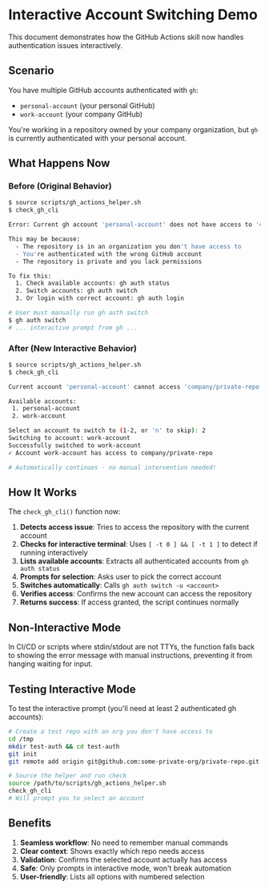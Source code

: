 # Interactive Account Switching Demo

This document demonstrates how the GitHub Actions skill now handles authentication issues interactively.

## Scenario

You have multiple GitHub accounts authenticated with `gh`:
- `personal-account` (your personal GitHub)
- `work-account` (your company GitHub)

You're working in a repository owned by your company organization, but `gh` is currently authenticated with your personal account.

## What Happens Now

### Before (Original Behavior)

```bash
$ source scripts/gh_actions_helper.sh
$ check_gh_cli

Error: Current gh account 'personal-account' does not have access to 'company/private-repo'

This may be because:
  - The repository is in an organization you don't have access to
  - You're authenticated with the wrong GitHub account
  - The repository is private and you lack permissions

To fix this:
  1. Check available accounts: gh auth status
  2. Switch accounts: gh auth switch
  3. Or login with correct account: gh auth login

# User must manually run gh auth switch
$ gh auth switch
# ... interactive prompt from gh ...
```

### After (New Interactive Behavior)

```bash
$ source scripts/gh_actions_helper.sh
$ check_gh_cli

Current account 'personal-account' cannot access 'company/private-repo'

Available accounts:
 1. personal-account
 2. work-account

Select an account to switch to (1-2, or 'n' to skip): 2
Switching to account: work-account
Successfully switched to work-account
✓ Account work-account has access to company/private-repo

# Automatically continues - no manual intervention needed!
```

## How It Works

The `check_gh_cli()` function now:

1. **Detects access issue**: Tries to access the repository with the current account
2. **Checks for interactive terminal**: Uses `[ -t 0 ] && [ -t 1 ]` to detect if running interactively
3. **Lists available accounts**: Extracts all authenticated accounts from `gh auth status`
4. **Prompts for selection**: Asks user to pick the correct account
5. **Switches automatically**: Calls `gh auth switch -u <account>`
6. **Verifies access**: Confirms the new account can access the repository
7. **Returns success**: If access granted, the script continues normally

## Non-Interactive Mode

In CI/CD or scripts where stdin/stdout are not TTYs, the function falls back to showing the error message with manual instructions, preventing it from hanging waiting for input.

## Testing Interactive Mode

To test the interactive prompt (you'll need at least 2 authenticated gh accounts):

```bash
# Create a test repo with an org you don't have access to
cd /tmp
mkdir test-auth && cd test-auth
git init
git remote add origin git@github.com:some-private-org/private-repo.git

# Source the helper and run check
source /path/to/scripts/gh_actions_helper.sh
check_gh_cli
# Will prompt you to select an account
```

## Benefits

1. **Seamless workflow**: No need to remember manual commands
2. **Clear context**: Shows exactly which repo needs access
3. **Validation**: Confirms the selected account actually has access
4. **Safe**: Only prompts in interactive mode, won't break automation
5. **User-friendly**: Lists all options with numbered selection
